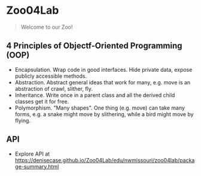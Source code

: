 # Zoo04Lab

> Welcome to our Zoo! 

## 4 Principles of Objectf-Oriented Programming (OOP)

- Encapsulation. Wrap code in good interfaces. Hide private data, expose publicly accessible methods.
- Abstraction. Abstract general ideas that work for many, e.g. move is an abstraction of crawl, slither, fly.
- Inheritance. Write once in a parent class and all the derived child classes get it for free.
- Polymorphism. "Many shapes". One thing (e.g. move) can take many forms, e.g. a snake might move by slithering, while a bird might move by flying. 

## API

- Explore API at <https://denisecase.github.io/Zoo04Lab/edu/nwmissouri/zoo04lab/package-summary.html>
